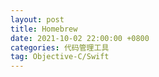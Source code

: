 ```yaml
---
layout: post
title: Homebrew
date: 2021-10-02 22:00:00 +0800
categories: 代码管理工具
tag: Objective-C/Swift
---
```



